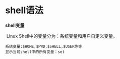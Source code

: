 # shell语法

**shell变量**

​	Linux Shell中的变量分为：系统变量和用户自定义变量。

```
系统变量:$HOME,$PWD,$SHELL,$USER等等
显示当前shell中的所有变量：set
```

